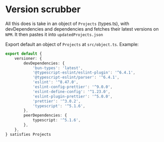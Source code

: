 # Version scrubber

All this does is take in an object of `Projects` (types.ts), with devDependencies and dependencies and fetches their latest versions on `NPM`. It then pastes it into `updatedProjects.json`

Export default an object of `Projects` at `src/object.ts`. Example:

```ts
export default {
    versioner: {
        devDependencies: {
            'bun-types': 'latest',
            '@typescript-eslint/eslint-plugin': '^6.4.1',
            '@typescript-eslint/parser': '^6.4.1',
            'eslint': '^8.47.0',
            'eslint-config-prettier': '^9.0.0',
            'eslint-define-config': '^1.23.0',
            'eslint-plugin-prettier': '^5.0.0',
            'prettier': '^3.0.2',
            'typescript': '^5.1.6',
        },
        peerDependencies: {
            typescript: '^5.1.6',
        },
    },
} satisfies Projects
```
